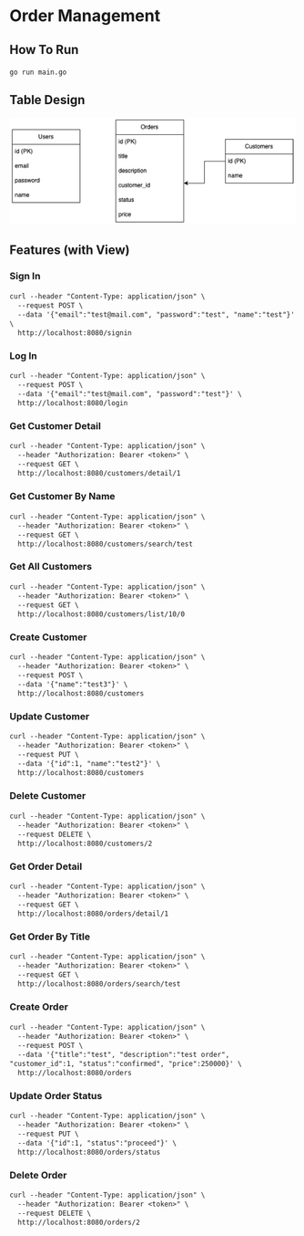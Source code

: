 # Order Management

## How To Run
`go run main.go`

## Table Design
![ERD](https://github.com/ktiarad/order-management/blob/main/assets/erd.png)

## Features (with View)
### Sign In
```
curl --header "Content-Type: application/json" \
  --request POST \
  --data '{"email":"test@mail.com", "password":"test", "name":"test"}' \
  http://localhost:8080/signin
```

### Log In
```
curl --header "Content-Type: application/json" \
  --request POST \
  --data '{"email":"test@mail.com", "password":"test"}' \
  http://localhost:8080/login
```

### Get Customer Detail
```
curl --header "Content-Type: application/json" \
  --header "Authorization: Bearer <token>" \
  --request GET \
  http://localhost:8080/customers/detail/1
```

### Get Customer By Name
```
curl --header "Content-Type: application/json" \
  --header "Authorization: Bearer <token>" \
  --request GET \
  http://localhost:8080/customers/search/test
```

### Get All Customers
```
curl --header "Content-Type: application/json" \
  --header "Authorization: Bearer <token>" \
  --request GET \
  http://localhost:8080/customers/list/10/0
```

### Create Customer
```
curl --header "Content-Type: application/json" \
  --header "Authorization: Bearer <token>" \
  --request POST \
  --data '{"name":"test3"}' \
  http://localhost:8080/customers
```

### Update Customer
```
curl --header "Content-Type: application/json" \
  --header "Authorization: Bearer <token>" \
  --request PUT \
  --data '{"id":1, "name":"test2"}' \
  http://localhost:8080/customers
```

### Delete Customer
```
curl --header "Content-Type: application/json" \
  --header "Authorization: Bearer <token>" \
  --request DELETE \
  http://localhost:8080/customers/2
```

### Get Order Detail
```
curl --header "Content-Type: application/json" \
  --header "Authorization: Bearer <token>" \
  --request GET \
  http://localhost:8080/orders/detail/1
```

### Get Order By Title
```
curl --header "Content-Type: application/json" \
  --header "Authorization: Bearer <token>" \
  --request GET \
  http://localhost:8080/orders/search/test
```

### Create Order
```
curl --header "Content-Type: application/json" \
  --header "Authorization: Bearer <token>" \
  --request POST \
  --data '{"title":"test", "description":"test order", "customer_id":1, "status":"confirmed", "price":250000}' \
  http://localhost:8080/orders
```

### Update Order Status
```
curl --header "Content-Type: application/json" \
  --header "Authorization: Bearer <token>" \
  --request PUT \
  --data '{"id":1, "status":"proceed"}' \
  http://localhost:8080/orders/status
```

### Delete Order
```
curl --header "Content-Type: application/json" \
  --header "Authorization: Bearer <token>" \
  --request DELETE \
  http://localhost:8080/orders/2
```